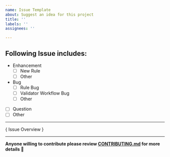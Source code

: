 ```yaml
---
name: Issue Template
about: Suggest an idea for this project
title: ''
labels: ''
assignees: ''

---
```


## Following Issue includes:
* Enhancement
   *  [ ] New Rule
   *  [ ] Other
* Bug
   * [ ] Rule Bug
   * [ ] Validator Workflow Bug
   * [ ] Other
* [ ] Question
* [ ] Other
----------------------------------------------------

{ Issue Overview } 

----------------------------------------------------

**Anyone willing to contribute please review [CONTRIBUTING.md](https://github.com/CSenshi/Validator/blob/master/CONTRIBUTING.md) for more details :100:**

